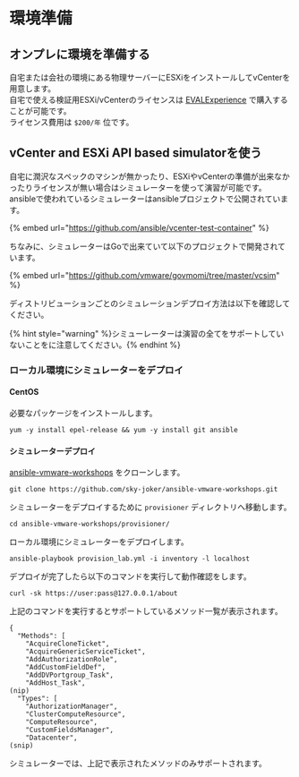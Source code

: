 # 環境準備

## オンプレに環境を準備する

自宅または会社の環境にある物理サーバーにESXiをインストールしてvCenterを用意します。  
自宅で使える検証用ESXi/vCenterのライセンスは [EVALExperience](https://www.vmug.com/vmug2019/membership/evalexperience) で購入することが可能です。  
ライセンス費用は `$200/年` 位です。

## vCenter and ESXi API based simulatorを使う

自宅に潤沢なスペックのマシンが無かったり、ESXiやvCenterの準備が出来なかったりライセンスが無い場合はシミュレーターを使って演習が可能です。  
ansibleで使われているシミュレーターはansibleプロジェクトで公開されています。

{% embed url="https://github.com/ansible/vcenter-test-container" %}

ちなみに、シミュレーターはGoで出来ていて以下のプロジェクトで開発されています。

{% embed url="https://github.com/vmware/govmomi/tree/master/vcsim" %}

ディストリビューションごとのシミュレーションデプロイ方法は以下を確認してください。

{% hint style="warning" %}シミューレーターは演習の全てをサポートしていないことをに注意してください。{% endhint %}

### ローカル環境にシミュレーターをデプロイ

#### CentOS

必要なパッケージをインストールします。

```
yum -y install epel-release && yum -y install git ansible
```

#### シミュレーターデプロイ

[ansible-vmware-workshops](https://github.com/sky-joker/ansible-vmware-workshops) をクローンします。

```
git clone https://github.com/sky-joker/ansible-vmware-workshops.git
```

シミュレーターをデプロイするために `provisioner` ディレクトリへ移動します。

```
cd ansible-vmware-workshops/provisioner/
```

ローカル環境にシミュレーターをデプロイします。

```
ansible-playbook provision_lab.yml -i inventory -l localhost
```

デプロイが完了したら以下のコマンドを実行して動作確認をします。

```
curl -sk https://user:pass@127.0.0.1/about
```

上記のコマンドを実行するとサポートしているメソッド一覧が表示されます。

```
{
  "Methods": [
    "AcquireCloneTicket",
    "AcquireGenericServiceTicket",
    "AddAuthorizationRole",
    "AddCustomFieldDef",
    "AddDVPortgroup_Task",
    "AddHost_Task",
(nip)
  "Types": [
    "AuthorizationManager",
    "ClusterComputeResource",
    "ComputeResource",
    "CustomFieldsManager",
    "Datacenter",
(snip)
```

シミュレーターでは、上記で表示されたメソッドのみサポートされます。

